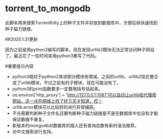 # torrent_to_mongodb
此脚本用来搜索TorrentKitty上的种子文件并存放到数据库中，方便后续快速找到种子磁力链接。

##2020.1.31更新

因为之前是用python2编写的脚本，现在发现urllib2模块无法正常访问种子网站了。最近花了一些时间来用python3重写了代码。

#重要提示内容
 
 - python3相对于python2来讲部分模块有增减，之前的urllib、urllib2现在整合成了urllib模块，不过之前有的子模块，现在可能没有了。
 - python3的print函数要求一定要用括号括起来。
 - os.environ['http_proxy'] = 'http://127.0.0.1:1087'可以自动让urllib挂代理爬网站。这一点在网络上找了好几天才知道，哎！
 - urllib.error模块可以比较好的进行异常捕获。
 - 不光需要判断种子文件名还要判断种子磁力链接是不是在数据库中也没有才能保证数据不重复。
 - 新版本的mongodb对数据库的插入还有查询总数有新的语法推荐。
 - 对中文搜索进行支持。
